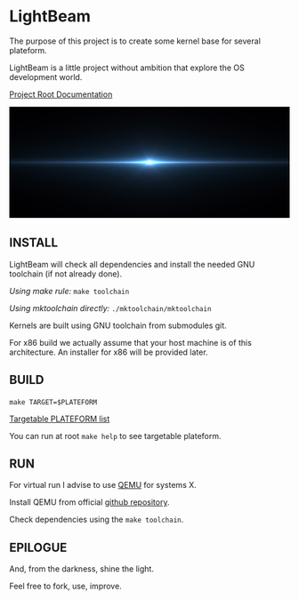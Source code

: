 # LightBeam

The purpose of this project is to create some kernel base for several plateform.

LightBeam is a little project without ambition that explore the OS development world.

[Project Root Documentation](doc/tree.md)

<img src="doc/lightbeam.jpg" width="600" height="200">

## INSTALL

LightBeam will check all dependencies and install the needed GNU toolchain (if not already done).

_Using make rule:_ `make toolchain`

_Using mktoolchain directly:_ `./mktoolchain/mktoolchain`

Kernels are built using GNU toolchain from submodules git.

For x86 build we actually assume that your host machine is of this architecture. An installer for x86 will be provided later.

## BUILD

`make TARGET=$PLATEFORM`

[Targetable PLATEFORM list](src/target/README.md)

You can run at root `make help` to see targetable plateform.


## RUN

For virtual run I advise to use [QEMU](https://www.qemu.org/docs/master/qemu-doc.html) for systems X.

Install QEMU from official [github repository](https://github.com/qemu/qemu).

Check dependencies using the `make toolchain`.


## EPILOGUE

And, from the darkness, shine the light.

Feel free to fork, use, improve.
